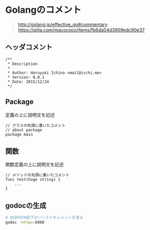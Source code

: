 # Golangのコメント
> http://golang.jp/effective_go#commentary
> https://qiita.com/macococo/items/fb6da04d3909edc90e37

## ヘッダコメント
```Golang
/**
 * Description
 *
 * Author: Haruyuki Ichino <mail@icchi.me>
 * Version: 0.0.1
 * Date: 2015/12/24
 */
```

## Package
定義の上に説明文を記述
```Golang
// クラスの先頭に書いたコメント
// about package
package main
```

## 関数
関数定義の上に説明文を記述
```Golang
// メソッドの先頭に書いたコメント
func test(hoge string) {
    ...
}
```

## godocの生成
```bash
# $GOPATH配下のソースドキュメントを見る
godoc -http=:6060
```
